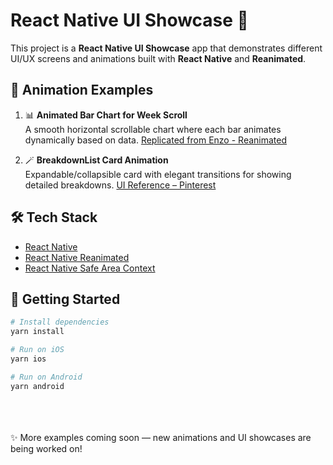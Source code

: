 # React Native UI Showcase 🚀

This project is a **React Native UI Showcase** app that demonstrates different UI/UX screens and animations built with **React Native** and **Reanimated**.

## 🎨 Animation Examples

1. 📊 **Animated Bar Chart for Week Scroll**  
   A smooth horizontal scrollable chart where each bar animates dynamically based on data. [Replicated from Enzo - Reanimated](https://www.youtube.com/@Reactiive)

2. 🪄 **BreakdownList Card Animation**  
   Expandable/collapsible card with elegant transitions for showing detailed breakdowns. [UI Reference – Pinterest](https://in.pinterest.com/pin/19844054604601981/)

## 🛠️ Tech Stack

- [React Native](https://reactnative.dev/)
- [React Native Reanimated](https://docs.swmansion.com/react-native-reanimated/)
- [React Native Safe Area Context](https://github.com/th3rdwave/react-native-safe-area-context)

## 🚀 Getting Started

```bash
# Install dependencies
yarn install

# Run on iOS
yarn ios

# Run on Android
yarn android
```

<br/><br/><br/>
✨ More examples coming soon — new animations and UI showcases are being worked on!

